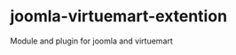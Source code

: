 joomla-virtuemart-extention
===========================

Module and plugin for joomla and virtuemart
